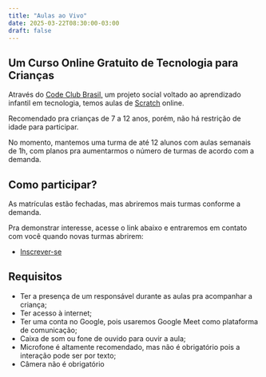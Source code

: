 ```yaml
---
title: "Aulas ao Vivo"
date: 2025-03-22T08:30:00-03:00
draft: false
---
```


## Um Curso Online Gratuito de Tecnologia para Crianças

Através do [Code Club Brasil,](https://www.codeclubbrasil.org.br/) um projeto social voltado ao aprendizado infantil em tecnologia, temos aulas de [Scratch](https://scratch.mit.edu/) online.

Recomendado pra crianças de 7 a 12 anos, porém, não há restrição de idade para participar.

No momento, mantemos uma turma de até 12 alunos com aulas semanais de 1h, com planos pra aumentarmos o número de turmas de acordo com a demanda.

## Como participar?

As matrículas estão fechadas, mas abriremos mais turmas conforme a demanda.

Pra demonstrar interesse, acesse o link abaixo e entraremos em contato com você quando novas turmas abrirem:

- [Inscrever-se](https://forms.gle/BCFCXmc7d1ns4MQz9)

## Requisitos

- Ter a presença de um responsável durante as aulas pra acompanhar a criança;
- Ter acesso à internet;
- Ter uma conta no Google, pois usaremos Google Meet como plataforma de comunicação;
- Caixa de som ou fone de ouvido para ouvir a aula;
- Microfone é altamente recomendado, mas não é obrigatório pois a interação pode ser por texto;
- Câmera não é obrigatório
